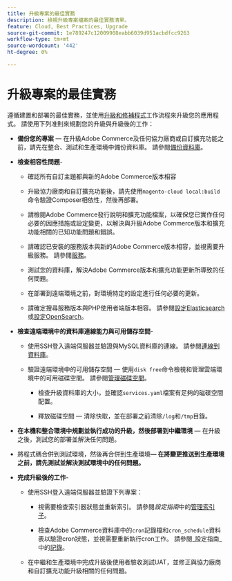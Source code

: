 ```yaml
---
title: 升級專案的最佳實務
description: 檢視升級專案檔案的最佳實務清單。
feature: Cloud, Best Practices, Upgrade
source-git-commit: 1e789247c12009908eabb6039d951acbdfcc9263
workflow-type: tm+mt
source-wordcount: '442'
ht-degree: 0%

---
```


# 升級專案的最佳實務

遵循建置和部署的最佳實務，並使用[升級和修補程式](../development/commerce-version.md)工作流程來升級您的應用程式。 請使用下列准則來規劃您的升級與升級後的工作：

- **備份您的專案** — 在升級Adobe Commerce及任何協力廠商或自訂擴充功能之前，請先在整合、測試和生產環境中備份資料庫。 請參閱[備份資料庫](../development/commerce-version.md#project-backup)。

- **檢查相容性問題**-

   - 確認所有自訂主題都與新的Adobe Commerce版本相容

   - 升級協力廠商和自訂擴充功能後，請先使用`magento-cloud local:build`命令驗證Composer相依性，然後再部署。

   - 請檢閱Adobe Commerce發行說明和擴充功能檔案，以確保您已實作任何必要的因應措施或設定變更，以解決與升級Adobe Commerce版本和擴充功能相關的已知功能問題和錯誤。

   - 請確認已安裝的服務版本與新的Adobe Commerce版本相容，並視需要升級服務。 請參閱[服務](../services/services-yaml.md)。

   - 測試您的資料庫，解決Adobe Commerce版本和擴充功能更新所導致的任何問題。

   - 在部署到遠端環境之前，對環境特定的設定進行任何必要的更新。

   - 請確定搜尋服務版本與PHP使用者端版本相容。 請參閱[設定Elasticsearch](../services/elasticsearch.md)或[設定OpenSearch](../services/opensearch.md)。

- **檢查遠端環境中的資料庫連線能力與可用儲存空間**-

   - 使用SSH登入遠端伺服器並驗證與MySQL資料庫的連線。 請參閱[連線到資料庫](../services/mysql.md#connect-to-the-database)。

   - 驗證遠端環境中的可用儲存空間 — 使用`disk free`命令檢視和管理雲端環境中的可用磁碟空間。 請參閱[管理磁碟空間](../storage/manage-disk-space.md)。

      - 檢查升級資料庫的大小，並確認`services.yaml`檔案有足夠的磁碟空間配置。

      - 釋放磁碟空間 — 清除快取，並在部署之前清除`/log`和`/tmp`目錄。

- **在本機和整合環境中規劃並執行成功的升級，然後部署到中繼環境** — 在升級之後，測試您的部署並解決任何問題。

- 將程式碼合併到測試環境，然後再合併到生產環境&#x200B;**— 在將變更推送到生產環境之前，請先測試並解決測試環境中的任何問題。**

- **完成升級後的工作**-

   - 使用SSH登入遠端伺服器並驗證下列專案：

      - 視需要檢查索引器狀態並重新索引。 請參閱&#x200B;_設定指南_&#x200B;中的[管理索引子](https://experienceleague.adobe.com/docs/commerce-operations/configuration-guide/cli/manage-indexers.html?lang=zh-Hant)。

      - 檢查Adobe Commerce資料庫中的`cron`記錄檔和`cron_schedule`資料表以驗證cron狀態，並視需要重新執行cron工作。
請參閱_設定指南_&#x200B;中的[記錄](https://experienceleague.adobe.com/docs/commerce-operations/configuration-guide/cli/configure-cron-jobs.html?lang=zh-Hant#logging)。

   - 在中繼和生產環境中完成升級後使用者驗收測試UAT，並修正與協力廠商和自訂擴充功能升級相關的任何問題。
